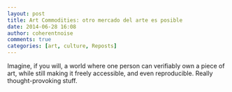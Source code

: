 ```yaml
---
layout: post
title: Art Commodities: otro mercado del arte es posible
date: 2014-06-28 16:08
author: coherentnoise
comments: true
categories: [art, culture, Reposts]
---
```

Imagine, if you will, a world where one person can verifiably own a piece of art, while still making it freely accessible, and even reproducible. Really thought-provoking stuff.
